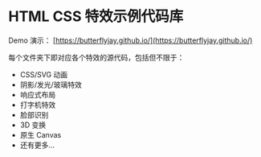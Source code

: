 # HTML CSS 特效示例代码库

Demo 演示： [https://butterflyjay.github.io/](https://butterflyjay.github.io/)

每个文件夹下即对应各个特效的源代码，包括但不限于：

- CSS/SVG 动画
- 阴影/发光/玻璃特效
- 响应式布局
- 打字机特效
- 脸部识别
- 3D 变换
- 原生 Canvas
- 还有更多...